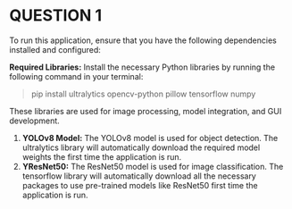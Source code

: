 # QUESTION 1

To run this application, ensure that you have the following dependencies installed and configured:

**Required Libraries:** Install the necessary Python libraries by running the following command in your terminal:

> pip install ultralytics opencv-python pillow tensorflow numpy

These libraries are used for image processing, model integration, and GUI development.  

1. **YOLOv8 Model:** The YOLOv8 model is used for object detection. The ultralytics library will automatically download the required model weights the first time the application is run.
2. **YResNet50:** The ResNet50 model is used for image classification. The tensorflow library will automatically download all the necessary packages to use pre-trained models like ResNet50 first time the application is run.
